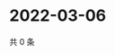 # 2022-03-06

共 0 条

<!-- BEGIN WEIBO -->
<!-- 最后更新时间 Sun Mar 06 2022 05:12:52 GMT+0800 (China Standard Time) -->

<!-- END WEIBO -->
